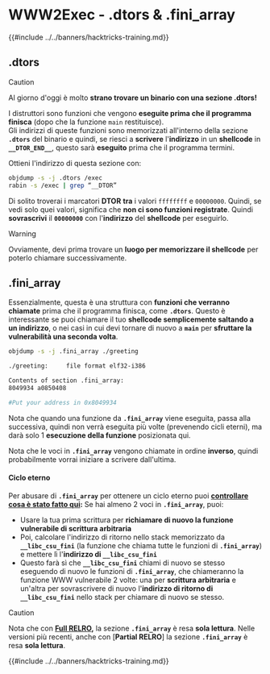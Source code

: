 # WWW2Exec - .dtors & .fini_array

{{#include ../../banners/hacktricks-training.md}}

## .dtors

> [!CAUTION]
> Al giorno d'oggi è molto **strano trovare un binario con una sezione .dtors!**

I distruttori sono funzioni che vengono **eseguite prima che il programma finisca** (dopo che la funzione `main` restituisce).\
Gli indirizzi di queste funzioni sono memorizzati all'interno della sezione **`.dtors`** del binario e quindi, se riesci a **scrivere** l'**indirizzo** in un **shellcode** in **`__DTOR_END__`**, questo sarà **eseguito** prima che il programma termini.

Ottieni l'indirizzo di questa sezione con:
```bash
objdump -s -j .dtors /exec
rabin -s /exec | grep “__DTOR”
```
Di solito troverai i marcatori **DTOR** **tra** i valori `ffffffff` e `00000000`. Quindi, se vedi solo quei valori, significa che **non ci sono funzioni registrate**. Quindi **sovrascrivi** il **`00000000`** con l'**indirizzo** del **shellcode** per eseguirlo.

> [!WARNING]
> Ovviamente, devi prima trovare un **luogo per memorizzare il shellcode** per poterlo chiamare successivamente.

## **.fini_array**

Essenzialmente, questa è una struttura con **funzioni che verranno chiamate** prima che il programma finisca, come **`.dtors`**. Questo è interessante se puoi chiamare il tuo **shellcode semplicemente saltando a un indirizzo**, o nei casi in cui devi tornare di nuovo a **`main`** per **sfruttare la vulnerabilità una seconda volta**.
```bash
objdump -s -j .fini_array ./greeting

./greeting:     file format elf32-i386

Contents of section .fini_array:
8049934 a0850408

#Put your address in 0x8049934
```
Nota che quando una funzione da **`.fini_array`** viene eseguita, passa alla successiva, quindi non verrà eseguita più volte (prevenendo cicli eterni), ma darà solo 1 **esecuzione della funzione** posizionata qui.

Nota che le voci in **`.fini_array`** vengono chiamate in ordine **inverso**, quindi probabilmente vorrai iniziare a scrivere dall'ultima.

#### Ciclo eterno

Per abusare di **`.fini_array`** per ottenere un ciclo eterno puoi [**controllare cosa è stato fatto qui**](https://guyinatuxedo.github.io/17-stack_pivot/insomnihack18_onewrite/index.html)**:** Se hai almeno 2 voci in **`.fini_array`**, puoi:

- Usare la tua prima scrittura per **richiamare di nuovo la funzione vulnerabile di scrittura arbitraria**
- Poi, calcolare l'indirizzo di ritorno nello stack memorizzato da **`__libc_csu_fini`** (la funzione che chiama tutte le funzioni di **`.fini_array`**) e mettere lì l'**indirizzo di `__libc_csu_fini`**
- Questo farà sì che **`__libc_csu_fini`** chiami di nuovo se stesso eseguendo di nuovo le funzioni di **`.fini_array`**, che chiameranno la funzione WWW vulnerabile 2 volte: una per **scrittura arbitraria** e un'altra per sovrascrivere di nuovo l'**indirizzo di ritorno di `__libc_csu_fini`** nello stack per chiamare di nuovo se stesso.

> [!CAUTION]
> Nota che con [**Full RELRO**](../common-binary-protections-and-bypasses/relro.md)**,** la sezione **`.fini_array`** è resa **sola lettura**.
> Nelle versioni più recenti, anche con [**Partial RELRO**] la sezione **`.fini_array`** è resa **sola lettura**.

{{#include ../../banners/hacktricks-training.md}}
